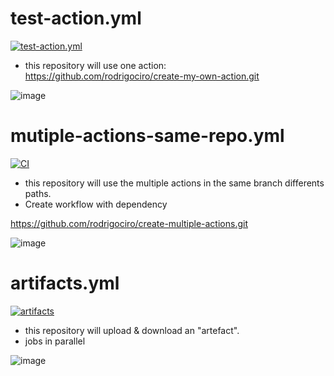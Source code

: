 # test-action.yml 
[![test-action.yml](https://github.com/rodrigociro/action-tester/actions/workflows/test-action.yml/badge.svg)](https://github.com/rodrigociro/action-tester/actions/workflows/test-action.yml)
- this repository will use one action:
https://github.com/rodrigociro/create-my-own-action.git

![image](https://github.com/rodrigociro/action-tester/assets/23638418/48456205-1647-4c5c-b157-90055048a72f)

# mutiple-actions-same-repo.yml 
[![CI](https://github.com/rodrigociro/action-tester/actions/workflows/multiple-actions-same-repo.yml/badge.svg)](https://github.com/rodrigociro/action-tester/actions/workflows/multiple-actions-same-repo.yml)
- this repository will use the multiple actions in the same branch differents paths.
- Create workflow with dependency
  
https://github.com/rodrigociro/create-multiple-actions.git

![image](https://github.com/rodrigociro/action-tester/assets/23638418/436ca62f-3212-469b-a903-764dede5e1e4)

# artifacts.yml
[![artifacts](https://github.com/rodrigociro/action-tester/actions/workflows/artifacts.yml/badge.svg)](https://github.com/rodrigociro/action-tester/actions/workflows/artifacts.yml)
- this repository will upload & download an "artefact".
- jobs in parallel

![image](https://github.com/rodrigociro/action-tester/assets/23638418/5779cd04-d427-4be1-98cb-ea6e1a030513)
